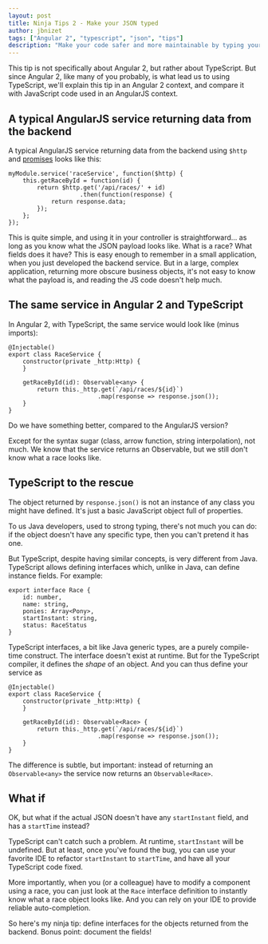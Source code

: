 ```yaml
---
layout: post
title: Ninja Tips 2 - Make your JSON typed
author: jbnizet
tags: ["Angular 2", "typescript", "json", "tips"]
description: "Make your code safer and more maintainable by typing your JSON"
---
```


This tip is not specifically about Angular 2, but rather about TypeScript.
But since Angular 2, like many of you probably, is what lead us to using TypeScript,
we'll explain this tip in an Angular 2 context, and compare it with JavaScript code
used in an AngularJS context.

## A typical AngularJS service returning data from the backend

A typical AngularJS service returning data from the backend using `$http`
and [promises](/2015/05/28/angularjs-promises/) looks like this:

    myModule.service('raceService', function($http) {
        this.getRaceById = function(id) {
            return $http.get('/api/races/' + id)
                        .then(function(response) {
                return response.data;
            });
        };
    });

This is quite simple, and using it in your controller is straightforward... as long
as you know what the JSON payload looks like. What is a race? What fields does it have?
This is easy enough to remember in a small application, when you just developed the 
backend service. But in a large, complex application, returning more obscure business
objects, it's not easy to know what the payload is, and reading the JS code doesn't help
much.

## The same service in Angular 2 and TypeScript

In Angular 2, with TypeScript, the same service would look like (minus imports):

    @Injectable()
    export class RaceService {
        constructor(private _http:Http) {
        }

        getRaceById(id): Observable<any> {
            return this._http.get(`/api/races/${id}`)
                             .map(response => response.json());
        }
    }

Do we have something better, compared to the AngularJS version? 

Except for the syntax sugar (class, arrow function, string interpolation),
not much. We know that the service returns an Observable, but we still don't know what a
race looks like. 

## TypeScript to the rescue

The object returned by `response.json()` is not an instance of any class you might 
have defined. It's just a basic JavaScript object full of properties. 

To us Java developers, used to strong typing, there's not much you can do: if the object 
doesn't have any specific type, then you can't pretend it has one. 

But TypeScript, despite having similar concepts, is very different from Java. TypeScript
allows defining interfaces which, unlike in Java, can define instance fields. For example:

    export interface Race {
        id: number,
        name: string,
        ponies: Array<Pony>,
        startInstant: string,
        status: RaceStatus
    }

TypeScript interfaces, a bit like Java generic types, are a purely compile-time construct. The interface doesn't exist at runtime. But for the TypeScript compiler, it defines the *shape* of an object. And you can thus define your service as

    @Injectable()
    export class RaceService {
        constructor(private _http:Http) {
        }

        getRaceById(id): Observable<Race> {
            return this._http.get(`/api/races/${id}`)
                             .map(response => response.json());
        }
    }

The difference is subtle, but important: instead of returning
an `Observable<any>` the service now returns an `Observable<Race>`. 

## What if

OK, but what if the actual JSON doesn't have any `startInstant` field, and has a `startTime`
instead?

TypeScript can't catch such a problem. At runtime, `startInstant` will be undefined. 
But at least, once you've found the bug, you can use your favorite IDE to refactor 
`startInstant` to `startTime`, and have all your TypeScript code fixed. 

More importantly, when you (or a colleague) have to modify a component using a race, 
you can just look at the `Race` interface definition to instantly know what 
a race object looks like. And you can rely on your IDE to provide reliable 
auto-completion.

So here's my ninja tip: define interfaces for the objects returned from the backend. Bonus point:
document the fields!